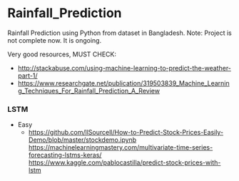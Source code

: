 # Rainfall_Prediction
Rainfall Prediction using Python from dataset in Bangladesh.
Note: Project is not complete now. It is ongoing.

Very good resources, MUST CHECK:
- http://stackabuse.com/using-machine-learning-to-predict-the-weather-part-1/
- https://www.researchgate.net/publication/319503839_Machine_Learning_Techniques_For_Rainfall_Prediction_A_Review

### LSTM
- Easy
  - https://github.com/llSourcell/How-to-Predict-Stock-Prices-Easily-Demo/blob/master/stockdemo.ipynb
https://machinelearningmastery.com/multivariate-time-series-forecasting-lstms-keras/
https://www.kaggle.com/pablocastilla/predict-stock-prices-with-lstm
